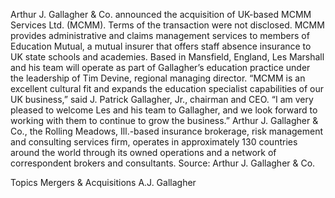 Arthur J. Gallagher & Co. announced the acquisition of UK-based MCMM Services Ltd. (MCMM).
Terms of the transaction were not disclosed.
MCMM provides administrative and claims management services to members of Education Mutual, a mutual insurer that offers staff absence insurance to UK state schools and academies. Based in Mansfield, England, Les Marshall and his team will operate as part of Gallagher’s education practice under the leadership of Tim Devine, regional managing director.
“MCMM is an excellent cultural fit and expands the education specialist capabilities of our UK business,” said J. Patrick Gallagher, Jr., chairman and CEO. “I am very pleased to welcome Les and his team to Gallagher, and we look forward to working with them to continue to grow the business.”
Arthur J. Gallagher & Co., the Rolling Meadows, Ill.-based insurance brokerage, risk management and consulting services firm, operates in approximately 130 countries around the world through its owned operations and a network of correspondent brokers and consultants.
Source: Arthur J. Gallagher & Co.

Topics
Mergers & Acquisitions
A.J. Gallagher
